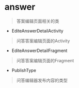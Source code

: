 # answer
> 答案编辑页面相关的类

- EditeAnswerDetailActivity
> 问答答案编辑页面的Activity

- EditeAnswerDetailFragment
> 问答答案编辑页面的Fragment

- PublishType
> 问答编辑器发布内容的类型